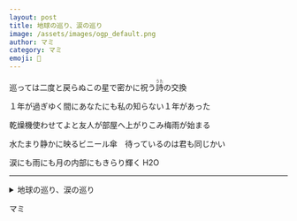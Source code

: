 ```yaml
---
layout: post
title: 地球の巡り、涙の巡り
image: /assets/images/ogp_default.png
author: マミ
category: マミ
emoji: 🌊
---
```


<div class="tanka-area"><div class="tanka">
<p>巡っては二度と戻らぬこの星で密かに祝う<ruby>詩<rp>（</rp><rt>うた</rt><rp>）</rp></ruby>の交換</p>
<p>１年が過ぎゆく間にあなたにも私の知らない１年があった</p>
<p>乾燥機使わせてよと友人が部屋へ上がりこみ梅雨が始まる</p>
<p>水たまり静かに映るビニール傘　待っているのは君も同じかい</p>
<p>涙にも雨にも月の内部にもきらり輝く&emsp14;H2O</p></div></div>

---

<details><summary>地球の巡り、涙の巡り</summary>
巡っては二度と戻らぬこの星で密かに祝う<ruby>詩<rp>（</rp><rt>うた</rt><rp>）</rp></ruby>の交換<br/>
1年が過ぎゆく間にあなたにも私の知らない1年があった<br/>
乾燥機使わせてよと友人が部屋へ上がりこみ梅雨が始まる<br/>
水たまり静かに映るビニール傘　待っているのは君も同じかい<br/>
涙にも雨にも月の内部にもきらり輝く&emsp14;H2O<br/>
</details>

マミ
